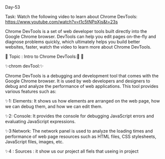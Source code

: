   Day-53 

Task: Watch the following video to learn about Chrome DevTools: https://www.youtube.com/watch?v=t1c5tNPpXjs&t=23s

Chrome DevTools is a set of web developer tools built directly into the Google Chrome browser. DevTools can help you edit pages on-the-fly and diagnose problems quickly, which ultimately helps you build better websites, faster, watch the video to learn more about Chrome DevTools.


🔰 Topic : Intro to Chrome DevTools:👀 🔰

✨chrom devTool:✨

Chrome DevTools is a debugging and development tool that comes with the Google Chrome browser. It is used by web developers and designers to debug and analyze the performance of web applications. This tool provides various features such as:

✨1: Elements: It shows us how elements are arranged on the web page, how we can debug them, and how we can edit them.

✨2: Console:  It provides the console for debugging JavaScript errors and evaluating JavaScript expressions.

✨3:Network: The network panel is used to analyze the loading times and performance of web page resources such as HTML files, CSS stylesheets, JavaScript files, images, etc.

✨4 : Sources :  it show us our project all fiels that useing in project
